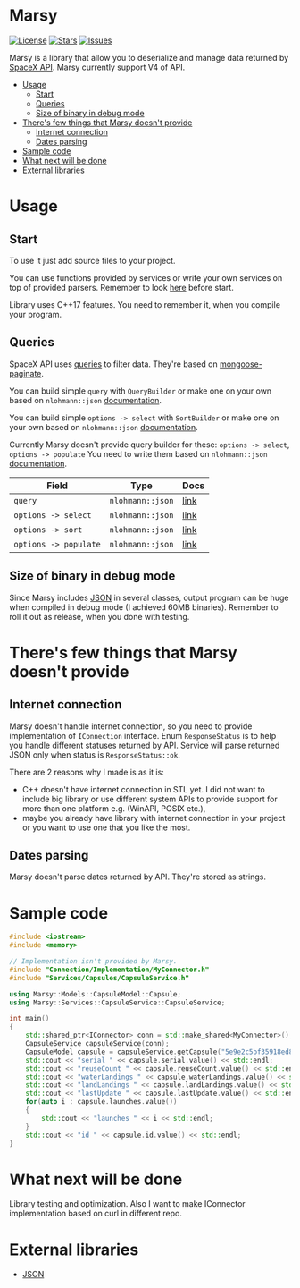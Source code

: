 # Marsy

[![License](https://img.shields.io/github/license/AzuxDario/Marsy.svg)](https://github.com/AzuxDario/Marsy/blob/master/LICENSE)
[![Stars](https://img.shields.io/github/stars/AzuxDario/Marsy.svg)](https://github.com/AzuxDario/Marsy/stargazers)
[![Issues](https://img.shields.io/github/issues/AzuxDario/Marsy.svg)](https://github.com/AzuxDario/Marsy/issues)

Marsy is a library that allow you to deserialize and manage data returned by [SpaceX API](https://github.com/r-spacex/SpaceX-API). Marsy currently support V4 of API.

- [Usage](#usage)
    - [Start](#start)
    - [Queries](#queries)
    - [Size of binary in debug mode](#size-of-binary-in-debug-mode)
- [There's few things that Marsy doesn't provide](#theres-few-things-that-marsy-doesnt-provide)
    - [Internet connection](#internet-connection)
    - [Dates parsing](#dates-parsing)
- [Sample code](#sample-code)
- [What next will be done](#what-next-will-be-done)
- [External libraries](#external-libraries)

# Usage
## Start
To use it just add source files to your project.

You can use functions provided by services or write your own services on top of provided parsers. Remember to look [here](#theres-few-things-that-marsy-doesnt-provide) before start.

Library uses C++17 features. You need to remember it, when you compile your program.

## Queries
SpaceX API uses [queries](https://github.com/r-spacex/SpaceX-API/blob/master/docs/v4/queries.md) to filter data. They're based on [mongoose-paginate](https://github.com/aravindnc/mongoose-paginate-v2).

You can build simple `query` with `QueryBuilder` or make one on your own based on `nlohmann::json` [documentation](https://github.com/nlohmann/json).

You can build simple `options -> select` with `SortBuilder` or make one on your own based on `nlohmann::json` [documentation](https://github.com/nlohmann/json).

Currently Marsy doesn't provide query builder for these: `options -> select`, `options -> populate`  You need to write them based on `nlohmann::json` [documentation](https://github.com/nlohmann/json).

| Field | Type  | Docs |
|---|---|---|
| `query` | `nlohmann::json` | [link](https://docs.mongodb.com/manual/tutorial/query-documents/) |
| `options -> select` | `nlohmann::json` | [link](https://mongoosejs.com/docs/api.html#query_Query-select) |
| `options -> sort` | `nlohmann::json` | [link](https://mongoosejs.com/docs/api.html#query_Query-sort) |
| `options -> populate` | `nlohmann::json` | [link](https://mongoosejs.com/docs/api.html#query_Query-populate) |

## Size of binary in debug mode
Since Marsy includes [JSON](https://github.com/nlohmann/json) in several classes, output program can be huge when compiled in debug mode (I achieved 60MB binaries). Remember to roll it out as release, when you done with testing.

# There's few things that Marsy doesn't provide
## Internet connection
Marsy doesn't handle internet connection, so you need to provide implementation of `IConnection` interface.  Enum `ResponseStatus` is to help you handle different statuses returned by API. Service will parse returned JSON only when status is `ResponseStatus::ok`.

There are 2 reasons why I made is as it is:
 * C++ doesn't have internet connection in STL yet. I did not want to include big library or use different system APIs to provide support for more than one platform e.g. (WinAPI, POSIX etc.),
 * maybe you already have library with internet connection in your project or you want to use one that you like the most.

## Dates parsing
Marsy doesn't parse dates returned by API. They're stored as strings.

# Sample code
```cpp
#include <iostream>
#include <memory>

// Implementation isn't provided by Marsy.
#include "Connection/Implementation/MyConnector.h"
#include "Services/Capsules/CapsuleService.h"

using Marsy::Models::CapsuleModel::Capsule;
using Marsy::Services::CapsuleService::CapsuleService;

int main()
{
    std::shared_ptr<IConnector> conn = std::make_shared<MyConnector>();
    CapsuleService capsuleService(conn);
    CapsuleModel capsule = capsuleService.getCapsule("5e9e2c5bf35918ed873b2664");
    std::cout << "serial " << capsule.serial.value() << std::endl;
    std::cout << "reuseCount " << capsule.reuseCount.value() << std::endl;
    std::cout << "waterLandings " << capsule.waterLandings.value() << std::endl;
    std::cout << "landLandings " << capsule.landLandings.value() << std::endl;
    std::cout << "lastUpdate " << capsule.lastUpdate.value() << std::endl;
    for(auto i : capsule.launches.value())
    {
        std::cout << "launches " << i << std::endl;
    }
    std::cout << "id " << capsule.id.value() << std::endl;
}
```

# What next will be done

Library testing and optimization. Also I want to make IConnector implementation based on curl in different repo.

# External libraries
 * [JSON](https://github.com/nlohmann/json)